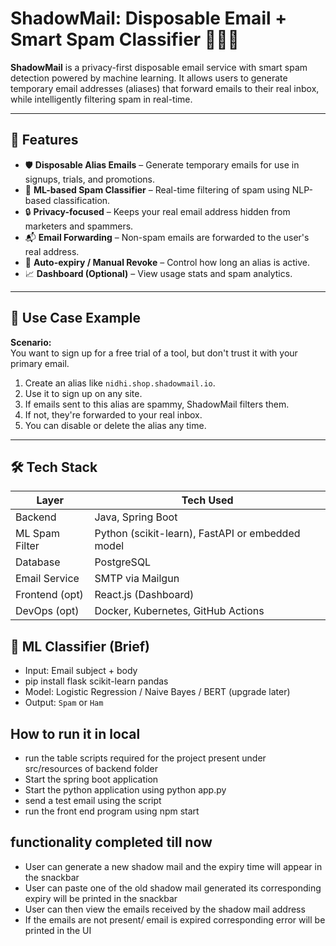 # ShadowMail: Disposable Email + Smart Spam Classifier 🕵️‍♀️📧

**ShadowMail** is a privacy-first disposable email service with smart spam detection powered by machine learning. It allows users to generate temporary email addresses (aliases) that forward emails to their real inbox, while intelligently filtering spam in real-time.

---

## 🌟 Features

- 🛡️ **Disposable Alias Emails** – Generate temporary emails for use in signups, trials, and promotions.
- 🤖 **ML-based Spam Classifier** – Real-time filtering of spam using NLP-based classification.
- 🔒 **Privacy-focused** – Keeps your real email address hidden from marketers and spammers.
- 📬 **Email Forwarding** – Non-spam emails are forwarded to the user's real address.
- 🧹 **Auto-expiry / Manual Revoke** – Control how long an alias is active.
- 📈 **Dashboard (Optional)** – View usage stats and spam analytics.

---

## 🚀 Use Case Example

**Scenario:**  
You want to sign up for a free trial of a tool, but don't trust it with your primary email.

1. Create an alias like `nidhi.shop.shadowmail.io`.
2. Use it to sign up on any site.
3. If emails sent to this alias are spammy, ShadowMail filters them.
4. If not, they're forwarded to your real inbox.
5. You can disable or delete the alias any time.

---

## 🛠️ Tech Stack

| Layer         | Tech Used                        |
|--------------|----------------------------------|
| Backend       | Java, Spring Boot               |
| ML Spam Filter| Python (scikit-learn), FastAPI or embedded model |
| Database      | PostgreSQL          |
| Email Service | SMTP via Mailgun  |
| Frontend (opt)| React.js (Dashboard)            |
| DevOps (opt)  | Docker, Kubernetes, GitHub Actions |


## 🧩 ML Classifier (Brief)

- Input: Email subject + body
- pip install flask scikit-learn pandas
- Model: Logistic Regression / Naive Bayes / BERT (upgrade later)
- Output: `Spam` or `Ham`

## How to run it in local 
- run the table scripts required for the project present under src/resources of backend folder 
- Start the spring boot application 
- Start the python application using python app.py 
- send a test email using the script
- run the front end program using npm start 

## functionality completed till now 
 - User can generate a new shadow mail and the expiry time will appear in the snackbar
 - User can paste one of the old shadow mail generated its corresponding expiry will be printed in the snackbar 
 - User can then view the emails received by the shadow mail address 
 - If the emails are not present/ email is expired corresponding error will be printed in the UI